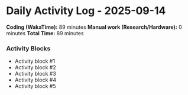 # Daily Activity Log - 2025-09-14

**Coding (WakaTime):** 89 minutes
**Manual work (Research/Hardware):** 0 minutes
**Total Time:** 89 minutes

### Activity Blocks
- Activity block #1
- Activity block #2
- Activity block #3
- Activity block #4
- Activity block #5
